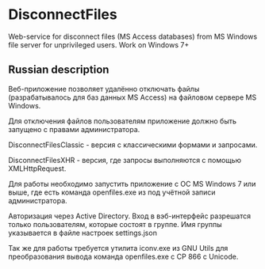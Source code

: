DisconnectFiles
===============

Web-service for disconnect files (MS Access databases) from MS Windows file server for unprivileged users.
Work on Windows 7+

Russian description
-------------------

Веб-приложение позволяет удалённо отключать файлы (разрабатывалось для баз данных MS Access) на файловом сервере MS Windows.

Для отключения файлов пользователям приложение должно быть запущено с правами администратора.

DisconnectFilesClassic - версия с классическими формами и запросами.

DisconnectFilesXHR - версия, где запросы выполняются с помощью XMLHttpRequest.

Для работы необходимо запустить приложение с ОС MS Windows 7 или выше, где есть команда openfiles.exe из под учётной записи администратора.

Авторизация через Active Directory. Вход в вэб-интерфейс разрешатся только пользователям, которые состоят в группе. Имя группы указывается в файле настроек settings.json

Так же для работы требуется утилита iconv.exe из GNU Utils для преобразования вывода команда openfiles.exe c CP 866 с Unicode.
